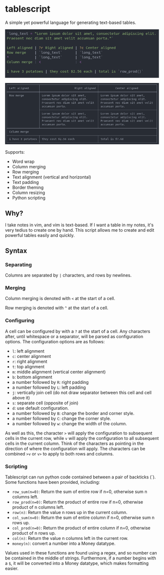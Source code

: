 # tablescript
A simple yet powerful language for generating text-based tables.

![example_script](./screenshots/example_script.png)

![example_table](./screenshots/example_table.png)

Supports:
* Word wrap
* Column merging
* Row merging
* Text alignment (vertical and horizontal)
* Text padding
* Border theming
* Column resizing
* Python scripting

## Why?
I take notes in vim, and vim is text-based.
If I want a table in my notes, it's very tedius to create one by hand.
This script allows me to create and edit powerful tables easily and quickly.

## Syntax

### Separating
Columns are separated by `|` characters, and rows by newlines.

### Merging
Column merging is denoted with `<` at the start of a cell.

Row merging is denoted with `^` at the start of a cell.

### Configuring
A cell can be configured by with a `?` at the start of a cell. Any characters after, until whitespace or a separator, will be parsed as configuration options.
The configuration options are as follows:
* `l`: left alignment
* `c`: center alignment
* `r`: right alignment
* `t`: top alignment
* `m`: middle alignment (vertical center alignment)
* `b`: bottom alignment
* a number followed by `R`: right padding
* a number followed by `L`: left padding
* `j`: vertically join cell (do not draw separator between this cell and cell above it)
* `s`: separate cell (opposite of join)
* `d`: use default configuration.
* a number followed by `B`: change the border and corner style.
* a number followed by `C`: change the corner style.
* a number followed by `w`: change the width of the column.

As well as this, the character `>` will apply the configuration to subsequent cells in the current row, while `v` will apply the configuration to  all subsequent cells in the current column. Think of the characters as pointing in the direction of where the configuration will apply. The characters can be combined `>v` or `v>` to apply to both rows and columns.


### Scripting
Tablescript can run python code contained between a pair of backticks (\`).
Some functions have been provided, including:
* `row_sum(n=0)`: Return the sum of entire row if n=0, otherwise sum n columns left.
* `row_prod(n=0)`: Return the product of entire row if n=0, otherwise product of n columns left.
* `row(n)`: Return the value n rows up in the current column.
* `col_sum(n=0)`: Return the sum of entire column if n=0, otherwise sum n rows up.
* `col_prod(n=0)`: Return the product of entire column if n=0, otherwise product of n rows up.
* `col(n)`: Return the value n columns left in the current row.
* `money(n)`: convert a number into a Money datatype.

Values used in these functions are found using a regex, and so number can be contained in the middle of strings.
Furthermore, if a number begins with a `$`, it will be converted into a Money datatype, which makes formatting easier.

